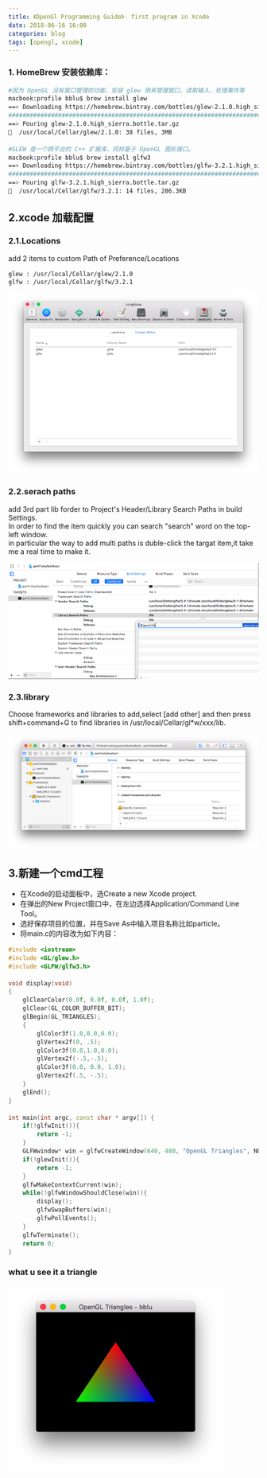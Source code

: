 ```yaml
---
title: 《OpenGl Programming Guide》- first program in Xcode
date: 2018-06-16 16:00
categories: blog
tags: [opengl, xcode]
---
```


### 1. HomeBrew 安装依赖库：

```sh
#因为 OpenGL 没有窗口管理的功能，安装 glew 用来管理窗口，读取输入，处理事件等
macbook:profile bblu$ brew install glew
==> Downloading https://homebrew.bintray.com/bottles/glew-2.1.0.high_sierra.bott
######################################################################## 100.0%
==> Pouring glew-2.1.0.high_sierra.bottle.tar.gz
🍺  /usr/local/Cellar/glew/2.1.0: 38 files, 3MB

#GLEW 是一个跨平台的 C++ 扩展库，同样基于 OpenGL 图形接口。
macbook:profile bblu$ brew install glfw3
==> Downloading https://homebrew.bintray.com/bottles/glfw-3.2.1.high_sierra.bott
######################################################################## 100.0%
==> Pouring glfw-3.2.1.high_sierra.bottle.tar.gz
🍺  /usr/local/Cellar/glfw/3.2.1: 14 files, 286.3KB
```

## 2.xcode 加载配置

### 2.1.Locations

add 2 items to custom Path of Preference/Locations

    glew : /usr/local/Cellar/glew/2.1.0
    glfw : /usr/local/Cellar/glfw/3.2.1

![loc](../assets/in-post/2018-06-16-glsl-xcode-loc.png)

### 2.2.serach paths
add 3rd part lib forder to Project's Header/Library Search Paths in build Settings.  
In order to find the item quickly you can search "search" word on the top-left window.  
in particular the way to add multi paths is duble-click the targat item,it take me a real time to make it.

![loc](../assets/in-post/2018-06-16-glsl-xcode-path.png)

### 2.3.library
Choose frameworks and libraries to add,select [add other] and then press shift+command+G to find libraries in /usr/local/Cellar/gl*w/xxx/lib.

![loc](../assets/in-post/2018-06-16-glsl-xcode-lib.png)

## 3.新建一个cmd工程

* 在Xcode的启动面板中，选Create a new Xcode project.
* 在弹出的New Project窗口中，在左边选择Application/Command Line Tool。
* 选好保存项目的位置，并在Save As中输入项目名称比如particle。
* 将main.c的内容改为如下内容：

```cpp
#include <iostream>
#include <GL/glew.h>
#include <GLFW/glfw3.h>

void display(void)
{
    glClearColor(0.0f, 0.0f, 0.0f, 1.0f);
    glClear(GL_COLOR_BUFFER_BIT);
    glBegin(GL_TRIANGLES);
    {
        glColor3f(1.0,0.0,0.0);
        glVertex2f(0, .5);
        glColor3f(0.0,1.0,0.0);
        glVertex2f(-.5,-.5);
        glColor3f(0.0, 0.0, 1.0);
        glVertex2f(.5, -.5);
    }
    glEnd();
}

int main(int argc, const char * argv[]) {
    if(!glfwInit()){
        return -1;
    }
    GLFWwindow* win = glfwCreateWindow(640, 480, "OpenGL Triangles", NULL, NULL);
    if(!glewInit()){
        return -1;
    }
    glfwMakeContextCurrent(win);
    while(!glfwWindowShouldClose(win)){
        display();
        glfwSwapBuffers(win);
        glfwPollEvents();
    }
    glfwTerminate();
    return 0;
}
```

### what u see it a triangle

![trianglse](../assets/in-post/2018-06-16-glsl-xcode-triangle.png)